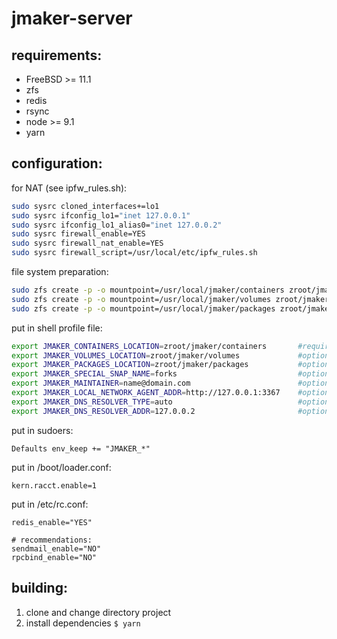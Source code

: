 # jmaker-server

## requirements:

- FreeBSD >= 11.1
- zfs
- redis
- rsync
- node >= 9.1
- yarn

## configuration:

for NAT (see ipfw_rules.sh):
```sh
sudo sysrc cloned_interfaces+=lo1
sudo sysrc ifconfig_lo1="inet 127.0.0.1"
sudo sysrc ifconfig_lo1_alias0="inet 127.0.0.2"
sudo sysrc firewall_enable=YES
sudo sysrc firewall_nat_enable=YES
sudo sysrc firewall_script=/usr/local/etc/ipfw_rules.sh
```

file system preparation:
```sh
sudo zfs create -p -o mountpoint=/usr/local/jmaker/containers zroot/jmaker/containers
sudo zfs create -p -o mountpoint=/usr/local/jmaker/volumes zroot/jmaker/volumes
sudo zfs create -p -o mountpoint=/usr/local/jmaker/packages zroot/jmaker/packages
```

put in shell profile file:
```sh
export JMAKER_CONTAINERS_LOCATION=zroot/jmaker/containers       #required
export JMAKER_VOLUMES_LOCATION=zroot/jmaker/volumes             #optional
export JMAKER_PACKAGES_LOCATION=zroot/jmaker/packages           #optional
export JMAKER_SPECIAL_SNAP_NAME=forks                           #optional
export JMAKER_MAINTAINER=name@domain.com                        #optional
export JMAKER_LOCAL_NETWORK_AGENT_ADDR=http://127.0.0.1:3367    #optional
export JMAKER_DNS_RESOLVER_TYPE=auto                            #optional
export JMAKER_DNS_RESOLVER_ADDR=127.0.0.2                       #optional
```

put in sudoers:
```
Defaults env_keep += "JMAKER_*"
```

put in /boot/loader.conf:
```
kern.racct.enable=1
```

put in /etc/rc.conf:
```
redis_enable="YES"

# recommendations:
sendmail_enable="NO"
rpcbind_enable="NO"
```

## building:
1. clone and change directory project
2. install dependencies `$ yarn`
